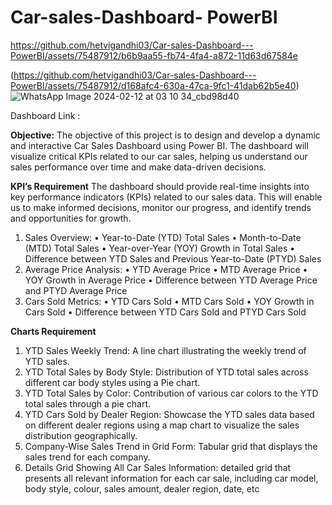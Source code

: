# Car-sales-Dashboard- PowerBI


https://github.com/hetvigandhi03/Car-sales-Dashboard---PowerBI/assets/75487912/b6b9aa55-fb74-4fa4-a872-11d63d67584e

(https://github.com/hetvigandhi03/Car-sales-Dashboard---PowerBI/assets/75487912/d168afc4-630a-47ca-9fc1-41dab62b5e40)
![WhatsApp Image 2024-02-12 at 03 10 34_cbd98d40](https://github.com/hetvigandhi03/Car-sales-Dashboard---PowerBI/assets/75487912/15649cc1-f724-45d5-961e-97f294c01b73)


Dashboard Link : 

**Objective:**
The objective of this project is to design and develop a dynamic and interactive Car Sales Dashboard using Power BI. The dashboard will visualize critical KPIs related to our car sales, helping us understand our sales performance over time and make data-driven decisions.

**KPI’s Requirement**
The dashboard should provide real-time insights into key performance indicators (KPIs) related to our sales data. This will enable us to make informed decisions, monitor our progress, and identify trends and opportunities for growth.
1.	Sales Overview:
•	Year-to-Date (YTD) Total Sales
•	Month-to-Date (MTD) Total Sales
•	Year-over-Year (YOY) Growth in Total Sales
•	Difference between YTD Sales and Previous Year-to-Date (PTYD) Sales
2.	Average Price Analysis:
•	YTD Average Price
•	MTD Average Price
•	YOY Growth in Average Price
•	Difference between YTD Average Price and PTYD Average Price
3.	Cars Sold Metrics:
•	YTD Cars Sold
•	MTD Cars Sold
•	YOY Growth in Cars Sold
•	Difference between YTD Cars Sold and PTYD Cars Sold

**Charts Requirement**

1.	YTD Sales Weekly Trend:  A line chart illustrating the weekly trend of YTD sales. 
2.	YTD Total Sales by Body Style:  Distribution of YTD total sales across different car body styles using a Pie chart.
3.	YTD Total Sales by Color: Contribution of various car colors to the YTD total sales through a pie chart.
4.	YTD Cars Sold by Dealer Region: Showcase the YTD sales data based on different dealer regions using a map chart to visualize the sales distribution geographically.
5.	Company-Wise Sales Trend in Grid Form:  Tabular grid that displays the sales trend for each company. 
6.	Details Grid Showing All Car Sales Information: detailed grid that presents all relevant information for each car sale, including car model, body style, colour, sales amount, dealer region, date, etc

